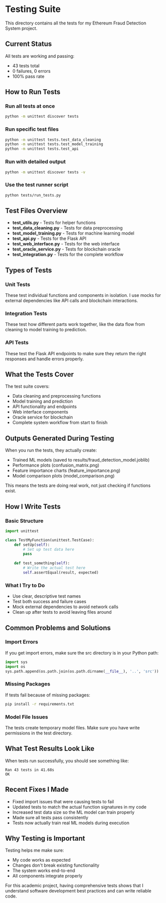 # Testing Suite

This directory contains all the tests for my Ethereum Fraud Detection System project.

## Current Status

All tests are working and passing:
- 43 tests total
- 0 failures, 0 errors
- 100% pass rate

## How to Run Tests

### Run all tests at once
```bash
python -m unittest discover tests
```

### Run specific test files
```bash
python -m unittest tests.test_data_cleaning
python -m unittest tests.test_model_training
python -m unittest tests.test_api
```

### Run with detailed output
```bash
python -m unittest discover tests -v
```

### Use the test runner script
```bash
python tests/run_tests.py
```

## Test Files Overview

- **test_utils.py** - Tests for helper functions
- **test_data_cleaning.py** - Tests for data preprocessing
- **test_model_training.py** - Tests for machine learning model
- **test_api.py** - Tests for the Flask API
- **test_web_interface.py** - Tests for the web interface
- **test_oracle_service.py** - Tests for blockchain oracle
- **test_integration.py** - Tests for the complete workflow

## Types of Tests

### Unit Tests
These test individual functions and components in isolation. I use mocks for external dependencies like API calls and blockchain interactions.

### Integration Tests
These test how different parts work together, like the data flow from cleaning to model training to prediction.

### API Tests
These test the Flask API endpoints to make sure they return the right responses and handle errors properly.

## What the Tests Cover

The test suite covers:
- Data cleaning and preprocessing functions
- Model training and prediction
- API functionality and endpoints
- Web interface components
- Oracle service for blockchain
- Complete system workflow from start to finish

## Outputs Generated During Testing

When you run the tests, they actually create:
- Trained ML models (saved to results/fraud_detection_model.joblib)
- Performance plots (confusion_matrix.png)
- Feature importance charts (feature_importance.png)
- Model comparison plots (model_comparison.png)

This means the tests are doing real work, not just checking if functions exist.

## How I Write Tests

### Basic Structure
```python
import unittest

class TestMyFunction(unittest.TestCase):
    def setUp(self):
        # Set up test data here
        pass
    
    def test_something(self):
        # Write the actual test here
        self.assertEqual(result, expected)
```

### What I Try to Do
- Use clear, descriptive test names
- Test both success and failure cases
- Mock external dependencies to avoid network calls
- Clean up after tests to avoid leaving files around

## Common Problems and Solutions

### Import Errors
If you get import errors, make sure the src directory is in your Python path:
```python
import sys
import os
sys.path.append(os.path.join(os.path.dirname(__file__), '..', 'src'))
```

### Missing Packages
If tests fail because of missing packages:
```bash
pip install -r requirements.txt
```

### Model File Issues
The tests create temporary model files. Make sure you have write permissions in the test directory.

## What Test Results Look Like

When tests run successfully, you should see something like:
```
Ran 43 tests in 41.68s
OK
```

## Recent Fixes I Made

- Fixed import issues that were causing tests to fail
- Updated tests to match the actual function signatures in my code
- Increased test data size so the ML model can train properly
- Made sure all tests pass consistently
- Tests now actually train real ML models during execution

## Why Testing is Important

Testing helps me make sure:
- My code works as expected
- Changes don't break existing functionality
- The system works end-to-end
- All components integrate properly

For this academic project, having comprehensive tests shows that I understand software development best practices and can write reliable code.
